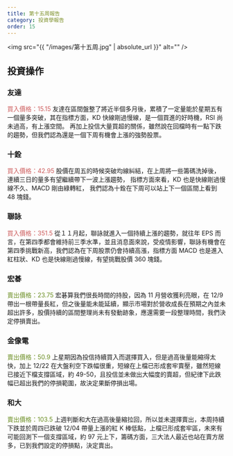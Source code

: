 ```yaml
---
title: 第十五周報告
category: 投資學報告
order: 15
---
```


<span class="image fit"><img src="{{ "/images/第十五周.jpg" | absolute_url }}" alt="" /></span>

## 投資操作
### 友達
<font color="IndianRed">買入價格：15.15</font>
友達在區間盤整了將近半個多月後，累積了一定量能於星期五有一個量多突破，其在指標方面，KD 快線剛過慢線，是一個買進的好時機，RSI 尚未過高，有上漲空間。
再加上投信大量買超的關係，雖然說在回檔時有一點下跌的趨勢，但我們認為還是一個下周有機會上漲的強勢股票。

### 十銓
<font color="IndianRed">買入價格：42.95</font>
股價在周五的時候突破均線糾結，在上周將一些籌碼洗掉後，
連續三日的量多有望繼續帶下一波上漲趨勢，
指標方面來看，KD 也是快線剛過慢線不久、MACD 剛由綠轉紅，
我們認為十銓在下周可以站上下一個區間上看到 48 塊錢。

### 聯詠
<font color="IndianRed">買入價格：351.5</font>
從１１月起，聯詠就進入一個持續上漲的趨勢，就往年 EPS 而言，在第四季都會維持前三季水準，並且消息面來說，受疫情影響，聯詠有機會在第四季挑戰新高，我們認為在下周股票仍會持續高漲，指標方面 MACD 也是進入紅柱狀、KD 也是快線剛過慢線，有望挑戰股價 360 塊錢。

### 宏碁
<font color="OliveDrab">賣出價格：23.75</font>
宏碁算我們很長時間的持股，因為 11 月營收獲利亮眼，在 12/9 帶出一根帶量長紅，但之後量能未能延續，顯示市場對於營收成長在預期之內並未超出許多，股價持續的區間整理尚未有發動跡象，應還需要一段整理時間，我們決定停損賣出。

### 金像電
<font color="OliveDrab">賣出價格：50.9</font>
上星期因為投信持續買入而選擇買入，但是過高後量能縮得太快，加上 12/22 在大盤利空下跌幅很重，短線在上檔已形成套牢賣壓，雖然短線已接近下檔支撐區域，約 49-50，且投信並未做出大幅度的賣超，但紀律下此跌幅已超出我們的停損範圍，故決定果斷停損出場。

### 和大
<font color="OliveDrab">賣出價格：103.5</font>
上週判斷和大在過高後量縮拉回，所以並未選擇賣出，本周持續下跌並於周四已跌破 12/04 帶量上漲的紅 K 棒低點，上檔已形成套牢區，未來有可能回測下一個支撐區域，約 97 元上下，籌碼方面，三大法人最近也站在賣方居多，已到我們設定的停損點，決定賣出。